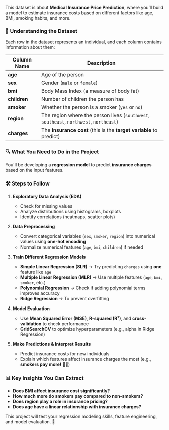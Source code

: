 This dataset is about **Medical Insurance Price Prediction**, where you’ll build a model to estimate insurance costs based on different factors like age, BMI, smoking habits, and more.

### 📌 **Understanding the Dataset**

Each row in the dataset represents an individual, and each column contains information about them:

| Column Name  | Description                                                                            |
| ------------ | -------------------------------------------------------------------------------------- |
| **age**      | Age of the person                                                                      |
| **sex**      | Gender (`male` or `female`)                                                            |
| **bmi**      | Body Mass Index (a measure of body fat)                                                |
| **children** | Number of children the person has                                                      |
| **smoker**   | Whether the person is a smoker (`yes` or `no`)                                         |
| **region**   | The region where the person lives (`southwest`, `southeast`, `northwest`, `northeast`) |
| **charges**  | The **insurance cost** (this is the **target variable** to predict)                    |

### 🔍 **What You Need to Do in the Project**

You'll be developing a **regression model** to predict **insurance charges** based on the input features.

### 🛠 **Steps to Follow**

1. **Exploratory Data Analysis (EDA)**

    - Check for missing values
    - Analyze distributions using histograms, boxplots
    - Identify correlations (heatmaps, scatter plots)

2. **Data Preprocessing**

    - Convert categorical variables (`sex`, `smoker`, `region`) into numerical values using **one-hot encoding**
    - Normalize numerical features (`age`, `bmi`, `children`) if needed

3. **Train Different Regression Models**

    - **Simple Linear Regression (SLR)** → Try predicting `charges` using **one** feature like `age`
    - **Multiple Linear Regression (MLR)** → Use multiple features (`age`, `bmi`, `smoker`, etc.)
    - **Polynomial Regression** → Check if adding polynomial terms improves accuracy
    - **Ridge Regression** → To prevent overfitting

4. **Model Evaluation**

    - Use **Mean Squared Error (MSE)**, **R-squared (R²)**, and **cross-validation** to check performance
    - **GridSearchCV** to optimize hyperparameters (e.g., alpha in Ridge Regression)

5. **Make Predictions & Interpret Results**
    - Predict insurance costs for new individuals
    - Explain which features affect insurance charges the most (e.g., **smokers pay more!** 🚬🔥)

### 📊 **Key Insights You Can Extract**

-   **Does BMI affect insurance cost significantly?**
-   **How much more do smokers pay compared to non-smokers?**
-   **Does region play a role in insurance pricing?**
-   **Does age have a linear relationship with insurance charges?**

This project will test your regression modeling skills, feature engineering, and model evaluation. 🚀

